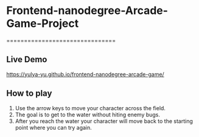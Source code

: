 # Frontend-nanodegree-Arcade-Game-Project
===============================
## Live Demo

https://yulya-yu.github.io/frontend-nanodegree-arcade-game/

## How to play
1) Use the arrow keys to move your character across the field.
2) The goal is to get to the water without hiting enemy bugs. 
3) After you reach the water your character will move back to the starting point where you can try again.

